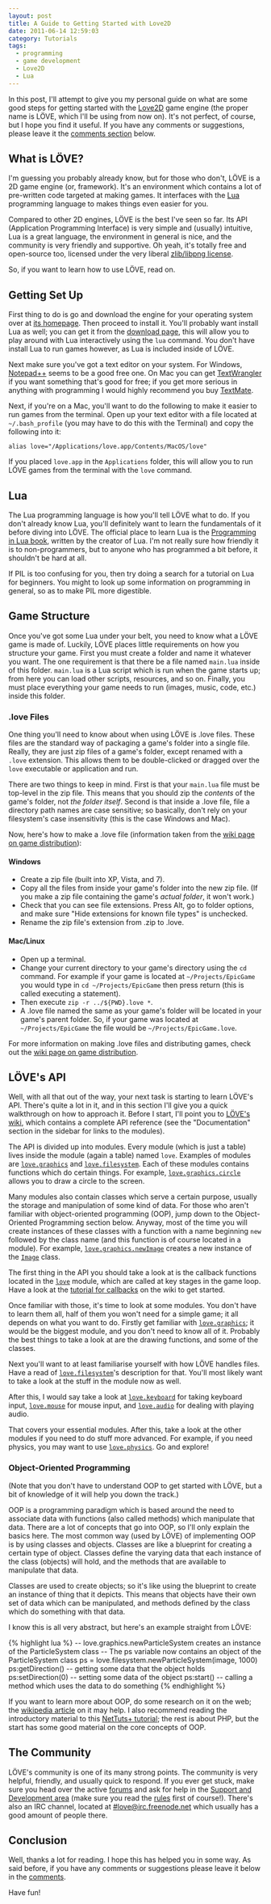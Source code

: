 ```yaml
---
layout: post
title: A Guide to Getting Started with Love2D
date: 2011-06-14 12:59:03
category: Tutorials
tags:
  - programming
  - game development
  - Love2D
  - Lua
---
```


In this post, I'll attempt to give you my personal guide on what are some good steps for getting started with the [Love2D](http://love2d.org) game engine (the proper name is LÖVE, which I'll be using from now on). It's not perfect, of course, but I hope you find it useful. If you have any comments or suggestions, please leave it the [comments section](#respond) below.

## What is LÖVE?

I'm guessing you probably already know, but for those who don't, LÖVE is a 2D game engine (or, framework). It's an environment which contains a lot of pre-written code targeted at making games. It interfaces with the [Lua](http://lua.org) programming language to makes things even easier for you.

Compared to other 2D engines, LÖVE is the best I've seen so far. Its API (Application Programming Interface) is very simple and (usually) intuitive, Lua is a great language, the environment in general is nice, and the community is very friendly and supportive. Oh yeah, it's totally free and open-source too, licensed under the very liberal [zlib/libpng license](http://www.opensource.org/licenses/Zlib).

So, if you want to learn how to use LÖVE, read on.

## Getting Set Up

First thing to do is go and download the engine for your operating system over at [its homepage](http://love2d.org). Then proceed to install it. You'll probably want install Lua as well; you can get it from the [download page](http://www.lua.org/download.html), this will allow you to play around with Lua interactively using the `lua` command. You don't have install Lua to run games however, as Lua is included inside of LÖVE.

Next make sure you've got a text editor on your system. For Windows, [Notepad++](http://notepad-plus-plus.org/) seems to be a good free one. On Mac you can get [TextWrangler](http://www.barebones.com/products/textwrangler/) if you want something that's good for free; if you get more serious in anything with programming I would highly recommend you buy [TextMate](http://macromates.com).

Next, if you're on a Mac, you'll want to do the following to make it easier to run games from the terminal. Open up your text editor with a file located at `~/.bash_profile` (you may have to do this with the Terminal) and copy the following into it:

    alias love="/Applications/love.app/Contents/MacOS/love"

If you placed `love.app` in the `Applications` folder, this will allow you to run LÖVE games from the terminal with the `love` command.

## Lua

The Lua programming language is how you'll tell LÖVE what to do. If you don't already know Lua, you'll definitely want to learn the fundamentals of it before diving into LÖVE. The official place to learn Lua is the [Programming in Lua book](http://lua.org/pil), written by the creator of Lua. I'm not really sure how friendly it is to non-programmers, but to anyone who has programmed a bit before, it shouldn't be hard at all.

If PIL is too confusing for you, then try doing a search for a tutorial on Lua for beginners. You might to look up some information on programming in general, so as to make PIL more digestible.

## Game Structure

Once you've got some Lua under your belt, you need to know what a LÖVE game is made of. Luckily, LÖVE places little requirements on how you structure your game. First you must create a folder and name it whatever you want. The one requirement is that there be a file named `main.lua` inside of this folder. `main.lua` is a Lua script which is run when the game starts up; from here you can load other scripts, resources, and so on. Finally, you must place everything your game needs to run (images, music, code, etc.) inside this folder.

### .love Files

One thing you'll need to know about when using LÖVE is .love files. These files are the standard way of packaging a game's folder into a single file. Really, they are just zip files of a game's folder, except renamed with a `.love` extension. This allows them to be double-clicked or dragged over the `love` executable or application and run.

There are two things to keep in mind. First is that your `main.lua` file must be top-level in the zip file. This means that you should zip the _contents_ of the game's folder, not _the folder itself_. Second is that inside a .love file, file a directory path names are case sensitive; so basically, don't rely on your filesystem's case insensitivity (this is the case Windows and Mac).

Now, here's how to make a .love file (information taken from the [wiki page on game distribution](http://love2d.org/wiki/Game_Distribution)):

#### Windows

* Create a zip file (built into XP, Vista, and 7).
* Copy all the files from inside your game's folder into the new zip file. (If you make a zip file containing the game's _actual folder_, it won't work.)
* Check that you can see file extensions. Press Alt, go to folder options, and make sure "Hide extensions for known file types" is unchecked.
* Rename the zip file's extension from .zip to .love.

#### Mac/Linux

* Open up a terminal.
* Change your current directory to your game's directory using the `cd` command. For example if your game is located at `~/Projects/EpicGame` you would type in `cd ~/Projects/EpicGame` then press return (this is called executing a statement).
* Then execute `zip -r ../${PWD}.love *`.
* A .love file named the same as your game's folder will be located in your game's parent folder. So, if your game was located at `~/Projects/EpicGame` the file would be `~/Projects/EpicGame.love`.

For more information on making .love files and distributing games, check out the [wiki page on game distribution](http://love2d.org/wiki/Game_Distribution).

## LÖVE's API

Well, with all that out of the way, your next task is starting to learn LÖVE's API. There's quite a lot in it, and in this section I'll give you a quick walkthrough on how to approach it. Before I start, I'll point you to [LÖVE's wiki](http://love2d.org/wiki/), which contains a complete API reference (see the "Documentation" section in the sidebar for links to the modules).

The API is divided up into modules. Every module (which is just a table) lives inside the module (again a table) named `love`. Examples of modules are [`love.graphics`](http://love2d.org/wiki/love.graphics) and [`love.filesystem`](http://love2d.org/wiki/love.filesystem). Each of these modules contains functions which do certain things. For example, [`love.graphics.circle`](http://love2d.org/wiki/love.graphics.circle) allows you to draw a circle to the screen.

Many modules also contain classes which serve a certain purpose, usually the storage and manipulation of some kind of data. For those who aren't familiar with object-oriented programming (OOP), jump down to the Object-Oriented Programming section below. Anyway, most of the time you will create instances of these classes with a function with a name beginning `new` followed by the class name (and this function is of course located in a module). For example, [`love.graphics.newImage`](http://love2d.org/wiki/love.graphics.newImage) creates a new instance of the [`Image`](http://love2d.org/wiki/Image) class.

The first thing in the API you should take a look at is the callback functions located in the [`love`](http://love2d.org/wiki/love) module, which are called at key stages in the game loop. Have a look at the [tutorial for callbacks](http://love2d.org/wiki/Tutorial:Callback_Functions) on the wiki to get started.

Once familiar with those, it's time to look at some modules. You don't have to learn them all, half of them you won't need for a simple game; it all depends on what you want to do. Firstly get familiar with [`love.graphics`](http://love2d.org/wiki/love.graphics); it would be the biggest module, and you don't need to know all of it. Probably the best things to take a look at are the drawing functions, and some of the classes.

Next you'll want to at least familiarise yourself with how LÖVE handles files. Have a read of [`love.filesystem`](http://love2d.org/wiki/love.filesystem)'s description for that. You'll most likely want to take a look at the stuff in the module now as well.

After this, I would say take a look at [`love.keyboard`](http://love2d.org/wiki/love.keyboard) for taking keyboard input, [`love.mouse`](http://love2d.org/wiki/love.mouse) for mouse input, and [`love.audio`](http://love2d.org/wiki/love.audio) for dealing with playing audio.

That covers your essential modules. After this, take a look at the other modules if you need to do stuff more advanced. For example, if you need physics, you may want to use [`love.physics`](http://love2d.org/wiki/love.physics). Go and explore!

### Object-Oriented Programming

(Note that you don't have to understand OOP to get started with LÖVE, but a bit of knowledge of it will help you down the track.)

OOP is a programming paradigm which is based around the need to associate data with functions (also called methods) which manipulate that data. There are a lot of concepts that go into OOP, so I'll only explain the basics here. The most common way (used by LÖVE) of implementing OOP is by using classes and objects. Classes are like a blueprint for creating a certain type of object. Classes define the varying data that each instance of the class (objects) will hold, and the methods that are available to manipulate that data.

Classes are used to create objects; so it's like using the blueprint to create an instance of thing that it depicts. This means that objects have their own set of data which can be manipulated, and methods defined by the class which do something with that data.

I know this is all very abstract, but here's an example straight from LÖVE:

{% highlight lua %}
-- love.graphics.newParticleSystem creates an instance of the ParticleSystem class
-- The ps variable now contains an object of the ParticleSystem class
ps = love.filesystem.newParticleSystem(image, 1000)
ps:getDirection() -- getting some data that the object holds
ps:setDirection(0) -- setting some data of the object
ps:start() -- calling a method which uses the data to do something
{% endhighlight %}

If you want to learn more about OOP, do some research on it on the web; the [wikipedia article](http://en.wikipedia.org/wiki/Object-oriented_programming) on it may help. I also recommend reading the introductory material to this [NetTuts+ tutorial](http://net.tutsplus.com/tutorials/php/object-oriented-php-for-beginners/); the rest is about PHP, but the start has some good material on the core concepts of OOP.

## The Community

LÖVE's community is one of its many strong points. The community is very helpful, friendly, and usually quick to respond. If you ever get stuck, make sure you head over the active [forums](http://love2d.org/forums) and ask for help in the [Support and Development area](http://love2d.org/forums/viewforum.php?f=4) (make sure you read the [rules](http://love2d.org/forums/viewtopic.php?f=4&t=2982) first of course!). There's also an IRC channel, located at [#love@irc.freenode.net](http://webchat.freenode.net/?channels=love&uio=d4) which usually has a good amount of people there.

## Conclusion

Well, thanks a lot for reading. I hope this has helped you in some way. As said before, if you have any comments or suggestions please leave it below in the [comments](#respond).

Have fun!
